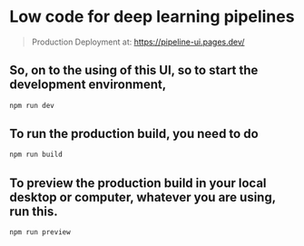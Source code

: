 # Low code for deep learning pipelines
> Production Deployment at: https://pipeline-ui.pages.dev/

## So, on to the using of this UI, so to start the development environment,
```bash
npm run dev
```

## To run the production build, you need to do
```bash
npm run build
```

## To preview the production build in your local desktop or computer, whatever you are using, run this.
```bash
npm run preview
```